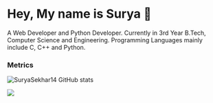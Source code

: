 # Hey, My name is Surya 👋    
 
A Web Developer and Python Developer. Currently in 3rd Year B.Tech, Computer Science and Engineering.
Programming Languages mainly include C, C++ and Python. 
 
<!--   
# Hi there 👋
## I am Swapnanil Ray aka RedHatPanda 🐼

**redhatpanda/redhatpanda** is a ✨ _special_ ✨ repository because its `README.md` (this file) appears on your GitHub profile.

Here are some ideas to get you started:

- 🔭 I’m currently working on ...
- 🌱 I’m currently learning ...
- 👯 I’m looking to collaborate on ...
- 🤔 I’m looking for help with ...
- 💬 Ask me about ...
- 📫 How to reach me: ...
- 😄 Pronouns: ...
- ⚡ Fun fact: ...
-->  

### Metrics
![SuryaSekhar14 GitHub stats](https://github-readme-stats.vercel.app/api?username=SuryaSekhar14&show_icons=true&theme=radical) 

<img align="center" src="https://github-readme-streak-stats.herokuapp.com/?user=suryasekhar14&theme=radical&custom_title=streak-stats&hide_border=true&layout=compact" />

 <br>

